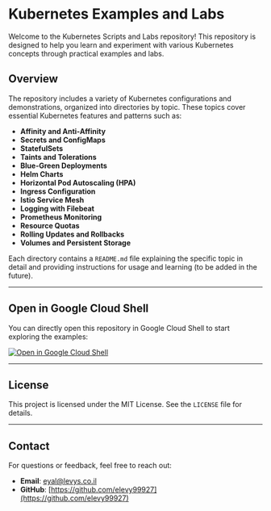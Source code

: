 

# Kubernetes Examples and Labs

Welcome to the Kubernetes Scripts and Labs repository! This repository is designed to help you learn and experiment with various Kubernetes concepts through practical examples and labs.

## Overview

The repository includes a variety of Kubernetes configurations and demonstrations, organized into directories by topic. These topics cover essential Kubernetes features and patterns such as:

- **Affinity and Anti-Affinity**
- **Secrets and ConfigMaps**
- **StatefulSets**
- **Taints and Tolerations**
- **Blue-Green Deployments**
- **Helm Charts**
- **Horizontal Pod Autoscaling (HPA)**
- **Ingress Configuration**
- **Istio Service Mesh**
- **Logging with Filebeat**
- **Prometheus Monitoring**
- **Resource Quotas**
- **Rolling Updates and Rollbacks**
- **Volumes and Persistent Storage**

Each directory contains a `README.md` file explaining the specific topic in detail and providing instructions for usage and learning (to be added in the future).

---

## Open in Google Cloud Shell

You can directly open this repository in Google Cloud Shell to start exploring the examples:

[![Open in Google Cloud Shell](https://camo.githubusercontent.com/198b1d237c4023111c3f163552130daf552a0a684ea7a8ed1adc98c9b7f59659/68747470733a2f2f677374617469632e636f6d2f636c6f75647373682f696d616765732f6f70656e2d62746e2e737667)](https://shell.cloud.google.com/cloudshell/editor?cloudshell_git_repo=https://github.com/elevy99927/k8s)


---
## License

This project is licensed under the MIT License. See the `LICENSE` file for details.

---
## Contact

For questions or feedback, feel free to reach out:

- **Email**: eyal@levys.co.il
- **GitHub**: [https://github.com/elevy99927](https://github.com/elevy99927)

